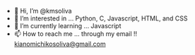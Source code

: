 - 👋 Hi, I’m @kmsoliva
- 👀 I’m interested in ... Python, C, Javascript, HTML, and CSS
- 🌱 I’m currently learning ... Javascript
- 📫 How to reach me ... through my email !! kianomichikosoliva@gmail.com

<!---
kmsoliva/kmsoliva is a ✨ special ✨ repository because its `README.md` (this file) appears on your GitHub profile.
You can click the Preview link to take a look at your changes.
--->
